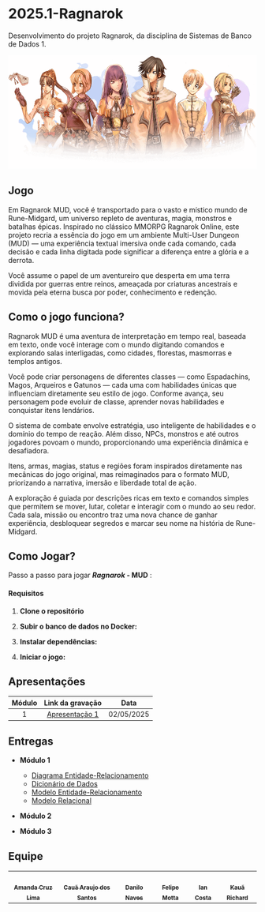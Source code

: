 # 2025.1-Ragnarok
Desenvolvimento do projeto Ragnarok, da disciplina de Sistemas de Banco de Dados 1.

<div align="center"> <img src="./docs/static/img/classes-overall.png" height="230" width="auto"/> </div>

## Jogo

Em Ragnarok MUD, você é transportado para o vasto e místico mundo de Rune-Midgard, um universo repleto de aventuras, magia, monstros e batalhas épicas. Inspirado no clássico MMORPG Ragnarok Online, este projeto recria a essência do jogo em um ambiente Multi-User Dungeon (MUD) — uma experiência textual imersiva onde cada comando, cada decisão e cada linha digitada pode significar a diferença entre a glória e a derrota.

Você assume o papel de um aventureiro que desperta em uma terra dividida por guerras entre reinos, ameaçada por criaturas ancestrais e movida pela eterna busca por poder, conhecimento e redenção.

## Como o jogo funciona?

Ragnarok MUD é uma aventura de interpretação em tempo real, baseada em texto, onde você interage com o mundo digitando comandos e explorando salas interligadas, como cidades, florestas, masmorras e templos antigos.

Você pode criar personagens de diferentes classes — como Espadachins, Magos, Arqueiros e Gatunos — cada uma com habilidades únicas que influenciam diretamente seu estilo de jogo. Conforme avança, seu personagem pode evoluir de classe, aprender novas habilidades e conquistar itens lendários.

O sistema de combate envolve estratégia, uso inteligente de habilidades e o domínio do tempo de reação. Além disso, NPCs, monstros e até outros jogadores povoam o mundo, proporcionando uma experiência dinâmica e desafiadora.

Itens, armas, magias, status e regiões foram inspirados diretamente nas mecânicas do jogo original, mas reimaginados para o formato MUD, priorizando a narrativa, imersão e liberdade total de ação.

A exploração é guiada por descrições ricas em texto e comandos simples que permitem se mover, lutar, coletar e interagir com o mundo ao seu redor. Cada sala, missão ou encontro traz uma nova chance de ganhar experiência, desbloquear segredos e marcar seu nome na história de Rune-Midgard.

## Como Jogar?

Passo a passo para jogar ***Ragnarok* - MUD** :

#### **Requisitos**

1. **Clone o repositório**

2. **Subir o banco de dados no Docker:**

3. **Instalar dependências:**

4. **Iniciar o jogo:**

## Apresentações

| Módulo | Link da gravação | Data |
| :----: | :--------------: | :--: |
|   1    | [Apresentação 1](https://youtu.be/0g3IyhfRMTM?si=ifjVauHRSVdq8QY1) | 02/05/2025 |

## Entregas

- **Módulo 1**
    - [Diagrama Entidade-Relacionamento](./docs/docs/entrega_1/DER.md)
    - [Dicionário de Dados](./docs/docs/entrega_1/DD.md)
    - [Modelo Entidade-Relacionamento](./docs/docs/entrega_1/MER.md)
    - [Modelo Relacional](./docs/docs/entrega_1/MREL.md)
    
- **Módulo 2**

- **Módulo 3**

## Equipe

<center>

<div class="md-typeset__scrollwrap"><div class="md-typeset__table"><table>
    <tbody><tr>
        <td align="center"><a href="https://github.com/mandicrz"><img onmouseover="opaqImg(this)" onmouseout="normalImg(this)" style="border-radius: 50%; opacity: 1;" src="https://avatars.githubusercontent.com/mandicrz" alt="" width="100px;"><br><sub><b>Amanda Cruz Lima</b></sub></a><br><a href="https://github.com/mandicrz"></a></td>
        <td align="center"><a href="https://github.com/caua08"><img onmouseover="opaqImg(this)" onmouseout="normalImg(this)" style="border-radius: 50%; opacity: 1;" src="https://avatars.githubusercontent.com/caua08" alt="" width="100px;"><br><sub><b>Cauã Araujo dos Santos</b></sub></a><br><a href="https://github.com/caua08"></a></td>
        <td align="center"><a href="https://github.com/DaniloNavesS"><img onmouseover="opaqImg(this)" onmouseout="normalImg(this)" style="border-radius: 50%; opacity: 1;" src="https://avatars.githubusercontent.com/DaniloNavesS" alt="" width="100px;"><br><sub><b>Danilo Naves</b></sub></a><br><a href="https://github.com/DaniloNavesS"></a></td>
        <td align="center"><a href="https://github.com/M0tt1nh4"><img onmouseover="opaqImg(this)" onmouseout="normalImg(this)" style="border-radius: 50%; opacity: 1;" src="https://avatars.githubusercontent.com/M0tt1nh4" alt="" width="100px;"><br><sub><b>Felipe Motta</b></sub></a><br><a href="https://github.com/M0tt1nh4"></a></td>
        <td align="center"><a href="https://github.com/iancostag"><img onmouseover="opaqImg(this)" onmouseout="normalImg(this)" style="border-radius: 50%; opacity: 1;" src="https://avatars.githubusercontent.com/iancostag" alt="" width="100px;"><br><sub><b>Ian Costa</b></sub></a><br><a href="https://github.com/iancostag"></a></td>
        <td align="center"><a href="https://github.com/rich4rd1"><img onmouseover="opaqImg(this)" onmouseout="normalImg(this)" style="border-radius: 50%; opacity: 1;" src="https://avatars.githubusercontent.com/rich4rd1" alt="" width="100px;"><br><sub><b>Kauã Richard</b></sub></a><br><a href="https://github.com/rich4rd1"></a></td>
    </tr> 
</tbody></table></div></div>

</center>